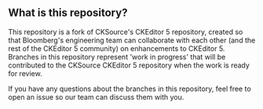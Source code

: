 ## What is this repository?

This repository is a fork of CKSource's CKEditor 5 repository, created so that Bloomberg's
engineering team can collaborate with each other (and the rest of the CKEditor 5 community)
on enhancements to CKEditor 5. Branches in this repository represent 'work in progress' that
will be contributed to the CKSource CKEditor 5 repository when the work is ready for review.

If you have any questions about the branches in this repository, feel free to open an issue
so our team can discuss them with you.
